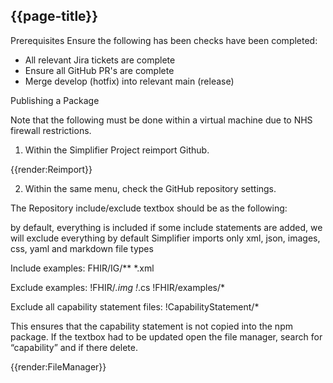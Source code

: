 ## {{page-title}}

Prerequisites
Ensure the following has been checks have been completed:

- All relevant Jira tickets are complete
- Ensure all GitHub PR's are complete
- Merge develop (hotfix) into relevant main (release)

Publishing a Package

Note that the following must be done within a virtual machine due to NHS firewall restrictions.

1. Within the Simplifier Project reimport Github.

{{render:Reimport}}

2. Within the same menu, check the GitHub repository settings.

The Repository include/exclude textbox should be as the following:

by default, everything is included 
if some include statements are added, we will exclude everything by default 
Simplifier imports only xml, json, images, css, yaml and markdown file types 

Include examples: 
 FHIR/IG/** 
 *.xml 

Exclude examples: 
 !FHIR/*.img 
 !*.cs 
 !FHIR/examples/* 

 Exclude all capability statement files: 
!CapabilityStatement/*


This ensures that the capability statement is not copied into the npm package. If the textbox had to be updated open the file manager, search for “capability” and if there delete.

{{render:FileManager}}